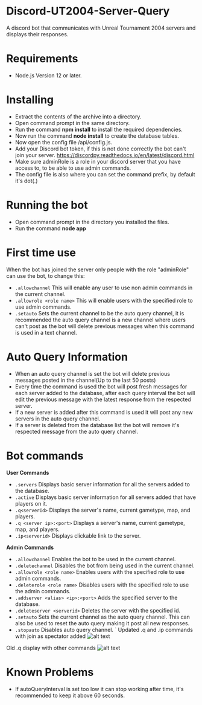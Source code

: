 # Discord-UT2004-Server-Query
 A discord bot that communicates with Unreal Tournament 2004 servers and displays their responses.

# Requirements
- Node.js Version 12 or later.

# Installing
- Extract the contents of the archive into a directory.
- Open command prompt in the same directory.
- Run the command **npm install** to install the required dependencies.
- Now run the command **node install** to create the database tables.
- Now open the config file /api/config.js.
- Add your Discord bot token, if this is not done correctly the bot can't join your server. <https://discordpy.readthedocs.io/en/latest/discord.html>
- Make sure adminRole is a role in your discord server that you have access to, to be able to use admin commands.
- The config file is also where you can set the command prefix, by default it's dot(.)

# Running the bot
- Open command prompt in the directory you installed the files.
- Run the command **node app**

# First time use
When the bot has joined the server only people with the role "adminRole" can use the bot, to change this:
- `.allowchannel` This will enable any user to use non admin commands in the current channel.
- `.allowrole <role name>` This will enable users with the specified role to use admin commands.
- `.setauto` Sets the current channel to be the auto query channel, it is recommended the auto query channel is a new channel where users can't post as the bot will delete previous messages when this command is used in a text channel.

# Auto Query Information
- When an auto query channel is set the bot will delete previous messages posted in the channel(Up to the last 50 posts)
- Every time the command is used the bot will post fresh messages for each server added to the database, after each query interval the bot will edit the previous message with the latest response from the respected server.
- If a new server is added after this command is used it will post any new servers in the auto query channel.
- If a server is deleted from the database list the bot will remove it's respected message from the auto query channel.

# Bot commands

**User Commands**
- `.servers` Displays basic server information for all the servers added to the database.
- `.active` Displays basic server information for all servers added that have players on it.
- `.q<serverId>` Displays the server's name, current gametype, map, and players.
- `.q <server ip>:<port>` Displays a server's name, current gametype, map, and players.
- `.ip<serverid>` Displays clickable link to the server.

**Admin Commands**
- `.allowchannel` Enables the bot to be used in the current channel.
- `.deletechannel` Disables the bot from being used in the current channel.
- `.allowrole <role name>` Enables users with the specified role to use admin commands.
- `.deleterole <role name>` Disables users with the specified role to use the admin commands.
- `.addserver <alias> <ip>:<port>` Adds the specified server to the database.
- `.deleteserver <serverid>` Deletes the server with the specified id.
- `.setauto` Sets the current channel as the auto query channel. This can also be used to reset the auto query making it post all new responses.
- `.stopauto` Disables auto query channel.
`
Updated .q and .ip commands with join as spectator added
![alt text](https://i.imgur.com/eGdP3TK.png, "image")

Old .q display with other commands
![alt text](https://i.imgur.com/cVtcp6H.png, "image")

# Known Problems
- If autoQueryInterval is set too low it can stop working after time, it's recommended to keep it above 60 seconds.